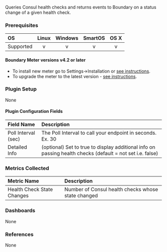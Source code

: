 Queries Consul health checks and returns events to Boundary on a status change of a given health check. 

### Prerequisites

|     OS    | Linux | Windows | SmartOS | OS X |
|:----------|:-----:|:-------:|:-------:|:----:|
| Supported |   v   |    v    |    v    |  v   |

#### Boundary Meter versions v4.2 or later 

- To install new meter go to Settings->Installation or [see instructions](https://help.boundary.com/hc/en-us/sections/200634331-Installation).
- To upgrade the meter to the latest version - [see instructions](https://help.boundary.com/hc/en-us/articles/201573102-Upgrading-the-Boundary-Meter).

### Plugin Setup

None

#### Plugin Configuration Fields

|Field Name          |Description                                                                                                           |
|:-------------------|:---------------------------------------------------------------------------------------------------------------------|
|Poll Interval (sec) |The Poll Interval to call your endpoint in seconds. Ex. 30                                                            |
|Detailed Info       |(optional) Set to true to display additional info on passing health checks  (default = not set i.e. false)            |

### Metrics Collected

|Metric Name                |Description                                       |
|:--------------------------|:-------------------------------------------------|
|Health Check State Changes |Number of Consul health checks whose state changed|


### Dashboards

None

### References

None

